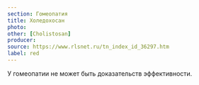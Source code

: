 ```yaml
---
section: Гомеопатия
title: Холедохосан
photo: 
other: [Cholistosan]
producer: 
source: https://www.rlsnet.ru/tn_index_id_36297.htm
label: red
---
```


У гомеопатии не может быть доказательств эффективности.
